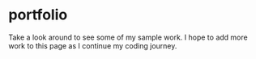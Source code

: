# portfolio
Take a look around to see some of my sample work. I hope to add more work to this page as I continue my coding journey.
